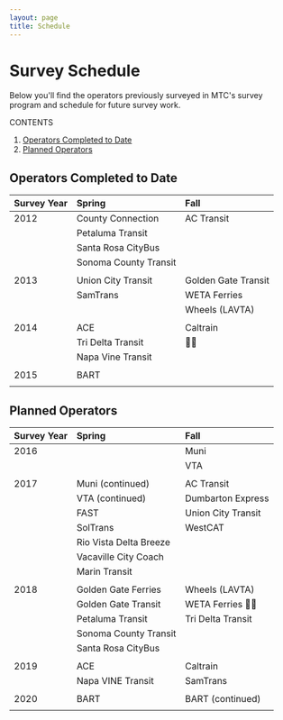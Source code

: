 ```yaml
---
layout: page
title: Schedule
---
```


# Survey Schedule

Below you'll find the operators previously surveyed in MTC's survey program and schedule for future survey work.

CONTENTS

1. [Operators Completed to Date](#operators-completed-to-date)
2. [Planned Operators](#planned-operators)


## Operators Completed to Date

| **Survey Year**                  | **Spring**             | **Fall**               |
|:---------------------------------|:-----------------------|:-----------------------|
| 2012                             | County Connection      | AC Transit             |
|                                  | Petaluma Transit       |                        |
|                                  | Santa Rosa CityBus     |                        |
|                                  | Sonoma County Transit  |                        |
|                                  |                        |                        |
| 2013                             | Union City Transit     | Golden Gate Transit    |
|                                  | SamTrans               | WETA Ferries           |
| 				   |                        | Wheels (LAVTA)         |
|                                  |                        |	                     |
| 2014                             | ACE                    | Caltrain               |
|                                  | Tri Delta Transit      |                        |
|                                  | Napa Vine Transit      |                        |
|                                  |                        |	                     |
| 2015                             | BART                   |                        |
|                                  |                        |                        |



## Planned Operators


| **Survey Year**                  | **Spring**             | **Fall**               |
|:---------------------------------|:-----------------------|:-----------------------|
| 2016                             |                        | Muni                   |
|                                  |                        | VTA                    |
|                                  |                        |                        |
| 2017                             | Muni (continued)       | AC Transit             |
|                                  | VTA (continued)        | Dumbarton Express      |
|                                  | FAST                   | Union City Transit     |
|                                  | SolTrans               | WestCAT                |
| 				   | Rio Vista Delta Breeze |                        |
| 				   | Vacaville City Coach   |                        |
|                                  | Marin Transit          |	                     |
|                                  |                        |	                     |
| 2018                             | Golden Gate Ferries    | Wheels (LAVTA)         |
|                                  | Golden Gate Transit    | WETA Ferries           |
|                                  | Petaluma Transit       | Tri Delta Transit      |
|                                  | Sonoma County Transit  |	                     |
|                                  | Santa Rosa CityBus     |	                     |
|                                  |                        |	                     |
| 2019                             | ACE                    | Caltrain               |
|                                  | Napa VINE Transit      | SamTrans               |
|                                  |                        |	                     |
| 2020                             | BART                   | BART (continued)       |
|                                  |                        |	                     |






